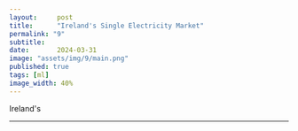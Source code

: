 ```yaml
---
layout:     post
title:      "Ireland's Single Electricity Market"
permalink: "9"
subtitle:   
date:       2024-03-31
image: "assets/img/9/main.png"
published: true
tags: [ml]
image_width: 40%
---
```


Ireland's 


_____
